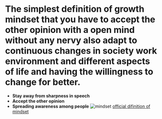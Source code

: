 # The simplest definition of growth mindset that you have to accept the other opinion with a open mind without any nervy also adapt to continuous changes in society work environment and different aspects of life and having the willingness to change for better. 
- **Stay away from sharpness in speech**
- **Accept the other opinion**
- **Spreading awareness among people**
![mindset](https://specials-images.forbesimg.com/imageserve/637192394/960x0.jpg?fit=scale)
[official difinition of mindset](https://en.wikipedia.org/wiki/Mindset)
